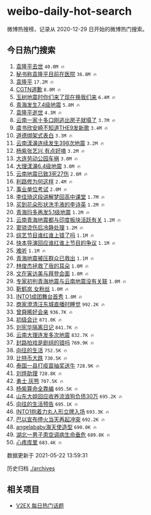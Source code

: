 # weibo-daily-hot-search

微博热搜榜，记录从 2020-12-29 日开始的微博热门搜索。

## 今日热门搜索

<!-- BEGIN -->

1. [袁隆平去世](https://s.weibo.com/weibo?q=%23%E8%A2%81%E9%9A%86%E5%B9%B3%E5%8E%BB%E4%B8%96%23&Refer=top) `40.0M 🔥`
1. [秘书称袁隆平目前在医院](https://s.weibo.com/weibo?q=%23%E7%A7%98%E4%B9%A6%E7%A7%B0%E8%A2%81%E9%9A%86%E5%B9%B3%E7%9B%AE%E5%89%8D%E5%9C%A8%E5%8C%BB%E9%99%A2%23&Refer=top) `36.8M 🔥`
1. [袁隆平](https://s.weibo.com/weibo?q=%E8%A2%81%E9%9A%86%E5%B9%B3&Refer=top) `17.2M 🔥`
1. [CGTN道歉](https://s.weibo.com/weibo?q=%23CGTN%E9%81%93%E6%AD%89%23&Refer=top) `8.0M 🔥`
1. [玉树地震时你们来了现在换我们来](https://s.weibo.com/weibo?q=%23%E7%8E%89%E6%A0%91%E5%9C%B0%E9%9C%87%E6%97%B6%E4%BD%A0%E4%BB%AC%E6%9D%A5%E4%BA%86%E7%8E%B0%E5%9C%A8%E6%8D%A2%E6%88%91%E4%BB%AC%E6%9D%A5%23&Refer=top) `6.4M 🔥`
1. [青海发生7.4级地震](https://s.weibo.com/weibo?q=%23%E9%9D%92%E6%B5%B7%E5%8F%91%E7%94%9F7.4%E7%BA%A7%E5%9C%B0%E9%9C%87%23&Refer=top) `5.8M 🔥`
1. [袁隆平逝世](https://s.weibo.com/weibo?q=%23%E8%A2%81%E9%9A%86%E5%B9%B3%E9%80%9D%E4%B8%96%23&Refer=top) `4.3M 🔥`
1. [云南一家十多口刚逃出房子就塌了](https://s.weibo.com/weibo?q=%23%E4%BA%91%E5%8D%97%E4%B8%80%E5%AE%B6%E5%8D%81%E5%A4%9A%E5%8F%A3%E5%88%9A%E9%80%83%E5%87%BA%E6%88%BF%E5%AD%90%E5%B0%B1%E5%A1%8C%E4%BA%86%23&Refer=top) `3.7M 🔥`
1. [虞书欣安崎不知道THE9发新歌](https://s.weibo.com/weibo?q=%23%E8%99%9E%E4%B9%A6%E6%AC%A3%E5%AE%89%E5%B4%8E%E4%B8%8D%E7%9F%A5%E9%81%93THE9%E5%8F%91%E6%96%B0%E6%AD%8C%23&Refer=top) `3.4M 🔥`
1. [道德绑架式表白](https://s.weibo.com/weibo?q=%23%E9%81%93%E5%BE%B7%E7%BB%91%E6%9E%B6%E5%BC%8F%E8%A1%A8%E7%99%BD%23&Refer=top) `3.3M 🔥`
1. [云南漾濞连续发生398次地震](https://s.weibo.com/weibo?q=%23%E4%BA%91%E5%8D%97%E6%BC%BE%E6%BF%9E%E8%BF%9E%E7%BB%AD%E5%8F%91%E7%94%9F398%E6%AC%A1%E5%9C%B0%E9%9C%87%23&Refer=top) `3.2M 🔥`
1. [杨紫张艺兴 有点好嗑](https://s.weibo.com/weibo?q=%E6%9D%A8%E7%B4%AB%E5%BC%A0%E8%89%BA%E5%85%B4%20%E6%9C%89%E7%82%B9%E5%A5%BD%E5%97%91&Refer=top) `3.2M 🔥`
1. [大连劳动公园车祸](https://s.weibo.com/weibo?q=%E5%A4%A7%E8%BF%9E%E5%8A%B3%E5%8A%A8%E5%85%AC%E5%9B%AD%E8%BD%A6%E7%A5%B8&Refer=top) `3.0M 🔥`
1. [大理漾濞6.4级地震](https://s.weibo.com/weibo?q=%23%E5%A4%A7%E7%90%86%E6%BC%BE%E6%BF%9E6.4%E7%BA%A7%E5%9C%B0%E9%9C%87%23&Refer=top) `3.0M 🔥`
1. [云南地震已致3死27伤](https://s.weibo.com/weibo?q=%23%E4%BA%91%E5%8D%97%E5%9C%B0%E9%9C%87%E5%B7%B2%E8%87%B43%E6%AD%BB27%E4%BC%A4%23&Refer=top) `2.6M 🔥`
1. [利路修为何这样](https://s.weibo.com/weibo?q=%23%E5%88%A9%E8%B7%AF%E4%BF%AE%E4%B8%BA%E4%BD%95%E8%BF%99%E6%A0%B7%23&Refer=top) `2.4M 🔥`
1. [事业单位考试](https://s.weibo.com/weibo?q=%E4%BA%8B%E4%B8%9A%E5%8D%95%E4%BD%8D%E8%80%83%E8%AF%95&Refer=top) `2.0M 🔥`
1. [李佳琦这段讲解梦回高中课堂](https://s.weibo.com/weibo?q=%23%E6%9D%8E%E4%BD%B3%E7%90%A6%E8%BF%99%E6%AE%B5%E8%AE%B2%E8%A7%A3%E6%A2%A6%E5%9B%9E%E9%AB%98%E4%B8%AD%E8%AF%BE%E5%A0%82%23&Refer=top) `1.7M 🔥`
1. [买到花朵形状洗手液的李诗英](https://s.weibo.com/weibo?q=%23%E4%B9%B0%E5%88%B0%E8%8A%B1%E6%9C%B5%E5%BD%A2%E7%8A%B6%E6%B4%97%E6%89%8B%E6%B6%B2%E7%9A%84%E6%9D%8E%E8%AF%97%E8%8B%B1%23&Refer=top) `1.2M 🔥`
1. [青海玛多再发5.1级地震](https://s.weibo.com/weibo?q=%23%E9%9D%92%E6%B5%B7%E7%8E%9B%E5%A4%9A%E5%86%8D%E5%8F%915.1%E7%BA%A7%E5%9C%B0%E9%9C%87%23&Refer=top) `1.2M 🔥`
1. [云南青海地震都与印度板块活跃有关](https://s.weibo.com/weibo?q=%23%E4%BA%91%E5%8D%97%E9%9D%92%E6%B5%B7%E5%9C%B0%E9%9C%87%E9%83%BD%E4%B8%8E%E5%8D%B0%E5%BA%A6%E6%9D%BF%E5%9D%97%E6%B4%BB%E8%B7%83%E6%9C%89%E5%85%B3%23&Refer=top) `1.2M 🔥`
1. [窦骁烫伤后冷静处理](https://s.weibo.com/weibo?q=%23%E7%AA%A6%E9%AA%81%E7%83%AB%E4%BC%A4%E5%90%8E%E5%86%B7%E9%9D%99%E5%A4%84%E7%90%86%23&Refer=top) `1.2M 🔥`
1. [综艺节目谁红谁上错了吗](https://s.weibo.com/weibo?q=%23%E7%BB%BC%E8%89%BA%E8%8A%82%E7%9B%AE%E8%B0%81%E7%BA%A2%E8%B0%81%E4%B8%8A%E9%94%99%E4%BA%86%E5%90%97%23&Refer=top) `1.1M 🔥`
1. [快本导演回应谁红谁上节目的争议](https://s.weibo.com/weibo?q=%23%E5%BF%AB%E6%9C%AC%E5%AF%BC%E6%BC%94%E5%9B%9E%E5%BA%94%E8%B0%81%E7%BA%A2%E8%B0%81%E4%B8%8A%E8%8A%82%E7%9B%AE%E7%9A%84%E4%BA%89%E8%AE%AE%23&Refer=top) `1.1M 🔥`
1. [难听](https://s.weibo.com/weibo?q=%23%E9%9A%BE%E5%90%AC%23&Refer=top) `1.1M 🔥`
1. [青海地震被压群众已救出](https://s.weibo.com/weibo?q=%23%E9%9D%92%E6%B5%B7%E5%9C%B0%E9%9C%87%E8%A2%AB%E5%8E%8B%E7%BE%A4%E4%BC%97%E5%B7%B2%E6%95%91%E5%87%BA%23&Refer=top) `1.1M 🔥`
1. [林俊杰拯救了我的耳朵](https://s.weibo.com/weibo?q=%23%E6%9E%97%E4%BF%8A%E6%9D%B0%E6%8B%AF%E6%95%91%E4%BA%86%E6%88%91%E7%9A%84%E8%80%B3%E6%9C%B5%23&Refer=top) `1.0M 🔥`
1. [文在寅访美与拜登会面](https://s.weibo.com/weibo?q=%23%E6%96%87%E5%9C%A8%E5%AF%85%E8%AE%BF%E7%BE%8E%E4%B8%8E%E6%8B%9C%E7%99%BB%E4%BC%9A%E9%9D%A2%23&Refer=top) `1.0M 🔥`
1. [专家初判青海地震与云南地震没有关联](https://s.weibo.com/weibo?q=%23%E4%B8%93%E5%AE%B6%E5%88%9D%E5%88%A4%E9%9D%92%E6%B5%B7%E5%9C%B0%E9%9C%87%E4%B8%8E%E4%BA%91%E5%8D%97%E5%9C%B0%E9%9C%87%E6%B2%A1%E6%9C%89%E5%85%B3%E8%81%94%23&Refer=top) `1.0M 🔥`
1. [靳鹤岚 女粉丝](https://s.weibo.com/weibo?q=%E9%9D%B3%E9%B9%A4%E5%B2%9A%20%E5%A5%B3%E7%B2%89%E4%B8%9D&Refer=top) `1.0M 🔥`
1. [INTO1成团舞台首秀](https://s.weibo.com/weibo?q=%23INTO1%E6%88%90%E5%9B%A2%E8%88%9E%E5%8F%B0%E9%A6%96%E7%A7%80%23&Refer=top) `1.0M 🔥`
1. [商家澄清汪东城直播时睡觉](https://s.weibo.com/weibo?q=%23%E5%95%86%E5%AE%B6%E6%BE%84%E6%B8%85%E6%B1%AA%E4%B8%9C%E5%9F%8E%E7%9B%B4%E6%92%AD%E6%97%B6%E7%9D%A1%E8%A7%89%23&Refer=top) `992.2K 🔥`
1. [曾舜晞好会亲](https://s.weibo.com/weibo?q=%23%E6%9B%BE%E8%88%9C%E6%99%9E%E5%A5%BD%E4%BC%9A%E4%BA%B2%23&Refer=top) `936.7K 🔥`
1. [初级会计](https://s.weibo.com/weibo?q=%E5%88%9D%E7%BA%A7%E4%BC%9A%E8%AE%A1&Refer=top) `871.0K 🔥`
1. [刘宪华隔离日记](https://s.weibo.com/weibo?q=%23%E5%88%98%E5%AE%AA%E5%8D%8E%E9%9A%94%E7%A6%BB%E6%97%A5%E8%AE%B0%23&Refer=top) `841.7K 🔥`
1. [云南大理连发多次地震](https://s.weibo.com/weibo?q=%23%E4%BA%91%E5%8D%97%E5%A4%A7%E7%90%86%E8%BF%9E%E5%8F%91%E5%A4%9A%E6%AC%A1%E5%9C%B0%E9%9C%87%23&Refer=top) `832.7K 🔥`
1. [封路拍戏是剧组的错吗](https://s.weibo.com/weibo?q=%23%E5%B0%81%E8%B7%AF%E6%8B%8D%E6%88%8F%E6%98%AF%E5%89%A7%E7%BB%84%E7%9A%84%E9%94%99%E5%90%97%23&Refer=top) `769.9K 🔥`
1. [向往的生活](https://s.weibo.com/weibo?q=%E5%90%91%E5%BE%80%E7%9A%84%E7%94%9F%E6%B4%BB&Refer=top) `752.5K 🔥`
1. [比特币大跌](https://s.weibo.com/weibo?q=%23%E6%AF%94%E7%89%B9%E5%B8%81%E5%A4%A7%E8%B7%8C%23&Refer=top) `730.5K 🔥`
1. [泰国一县打疫苗抽奖送牛](https://s.weibo.com/weibo?q=%23%E6%B3%B0%E5%9B%BD%E4%B8%80%E5%8E%BF%E6%89%93%E7%96%AB%E8%8B%97%E6%8A%BD%E5%A5%96%E9%80%81%E7%89%9B%23&Refer=top) `728.9K 🔥`
1. [刘烨助理](https://s.weibo.com/weibo?q=%23%E5%88%98%E7%83%A8%E5%8A%A9%E7%90%86%23&Refer=top) `728.8K 🔥`
1. [勇士 灰熊](https://s.weibo.com/weibo?q=%E5%8B%87%E5%A3%AB%20%E7%81%B0%E7%86%8A&Refer=top) `707.5K 🔥`
1. [杨紫算命全靠编](https://s.weibo.com/weibo?q=%23%E6%9D%A8%E7%B4%AB%E7%AE%97%E5%91%BD%E5%85%A8%E9%9D%A0%E7%BC%96%23&Refer=top) `695.5K 🔥`
1. [山东大姐回应收养流浪狗负债30万](https://s.weibo.com/weibo?q=%23%E5%B1%B1%E4%B8%9C%E5%A4%A7%E5%A7%90%E5%9B%9E%E5%BA%94%E6%94%B6%E5%85%BB%E6%B5%81%E6%B5%AA%E7%8B%97%E8%B4%9F%E5%80%BA30%E4%B8%87%23&Refer=top) `695.2K 🔥`
1. [向往的生活预告](https://s.weibo.com/weibo?q=%23%E5%90%91%E5%BE%80%E7%9A%84%E7%94%9F%E6%B4%BB%E9%A2%84%E5%91%8A%23&Refer=top) `695.1K 🔥`
1. [INTO1抱着力丸人形立牌入场](https://s.weibo.com/weibo?q=%23INTO1%E6%8A%B1%E7%9D%80%E5%8A%9B%E4%B8%B8%E4%BA%BA%E5%BD%A2%E7%AB%8B%E7%89%8C%E5%85%A5%E5%9C%BA%23&Refer=top) `693.3K 🔥`
1. [巴以宣布停火当天再起冲突](https://s.weibo.com/weibo?q=%23%E5%B7%B4%E4%BB%A5%E5%AE%A3%E5%B8%83%E5%81%9C%E7%81%AB%E5%BD%93%E5%A4%A9%E5%86%8D%E8%B5%B7%E5%86%B2%E7%AA%81%23&Refer=top) `692.2K 🔥`
1. [angelababy海天使造型](https://s.weibo.com/weibo?q=%23angelababy%E6%B5%B7%E5%A4%A9%E4%BD%BF%E9%80%A0%E5%9E%8B%23&Refer=top) `690.0K 🔥`
1. [湖北一男子患空调病生命垂危](https://s.weibo.com/weibo?q=%23%E6%B9%96%E5%8C%97%E4%B8%80%E7%94%B7%E5%AD%90%E6%82%A3%E7%A9%BA%E8%B0%83%E7%97%85%E7%94%9F%E5%91%BD%E5%9E%82%E5%8D%B1%23&Refer=top) `689.8K 🔥`
1. [心疼库里](https://s.weibo.com/weibo?q=%23%E5%BF%83%E7%96%BC%E5%BA%93%E9%87%8C%23&Refer=top) `683.4K 🔥`

数据更新于 2021-05-22 13:59:31

<!-- END -->

历史归档 [./archives](./archives)

## 相关项目

- [V2EX 每日热门话题](https://github.com/boojack/v2ex-daily-hot-topic)
